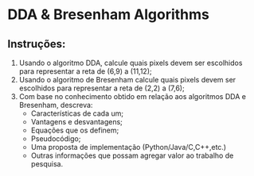 # DDA & Bresenham Algorithms

## Instruções:

1) Usando o algoritmo DDA, calcule quais pixels devem ser escolhidos para representar a reta de (6,9) a (11,12);
2) Usando o algoritmo de Bresenham calcule quais pixels devem ser escolhidos para representar a reta de (2,2) a (7,6);
3) Com base no conhecimento obtido em relação aos algoritmos DDA e Bresenham, descreva:
    - Características de cada um;
    - Vantagens e desvantagens;
    - Equações que os definem;
    - Pseudocódigo;
    - Uma proposta de implementação (Python/Java/C,C++,etc.)
    - Outras informações que possam agregar valor ao trabalho de pesquisa.